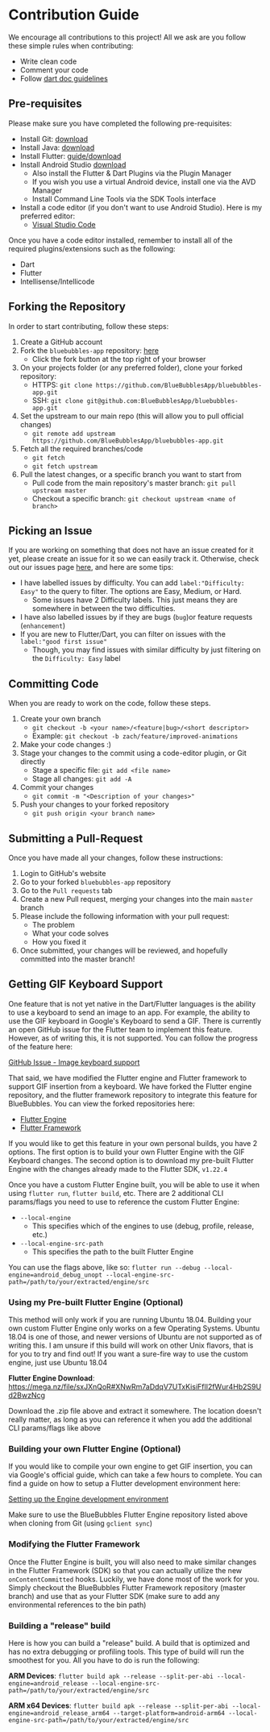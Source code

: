 # Contribution Guide

We encourage all contributions to this project! All we ask are you follow these simple rules when contributing:

* Write clean code
* Comment your code
* Follow [dart doc guidelines](https://dart.dev/guides/language/effective-dart)

## Pre-requisites

Please make sure you have completed the following pre-requisites:

* Install Git: [download](https://git-scm.com/downloads)
* Install Java: [download](https://www.oracle.com/java/technologies/javase/javase-jdk8-downloads.html)
* Install Flutter: [guide/download](https://flutter.dev/docs/get-started/install)
* Install Android Studio [download](https://developer.android.com/studio)
    - Also install the Flutter & Dart Plugins via the Plugin Manager
    - If you wish you use a virtual Android device, install one via the AVD Manager
    - Install Command Line Tools via the SDK Tools interface
* Install a code editor (if you don't want to use Android Studio). Here is my preferred editor:
    - [Visual Studio Code](https://code.visualstudio.com/download)

Once you have a code editor installed, remember to install all of the required plugins/extensions such as the following:

* Dart
* Flutter
* Intellisense/Intellicode

## Forking the Repository

In order to start contributing, follow these steps:

1. Create a GitHub account
2. Fork the `bluebubbles-app` repository: [here](https://github.com/BlueBubblesApp/bluebubbles-app)
    * Click the fork button at the top right of your browser
3. On your projects folder (or any preferred folder), clone your forked repository:
    * HTTPS: `git clone https://github.com/BlueBubblesApp/bluebubbles-app.git`
    * SSH: `git clone git@github.com:BlueBubblesApp/bluebubbles-app.git`
4. Set the upstream to our main repo (this will allow you to pull official changes)
    * `git remote add upstream https://github.com/BlueBubblesApp/bluebubbles-app.git`
5. Fetch all the required branches/code
    * `git fetch`
    * `git fetch upstream`
6. Pull the latest changes, or a specific branch you want to start from
    * Pull code from the main repository's master branch: `git pull upstream master`
    * Checkout a specific branch: `git checkout upstream <name of branch>`

## Picking an Issue

If you are working on something that does not have an issue created for it yet, please create an issue for it so we can easily track it. Otherwise, check out our issues page [here](https://github.com/BlueBubblesApp/bluebubbles-app/issues), and here are some tips:

* I have labelled issues by difficulty. You can add `label:"Difficulty: Easy"` to the query to filter. The options are Easy, Medium, or Hard.
    - Some issues have 2 Difficulty labels. This just means they are somewhere in between the two difficulties.
* I have also labelled issues by if they are bugs (`bug`)or feature requests (`enhancement`)
* If you are new to Flutter/Dart, you can filter on issues with the `label:"good first issue"`
    - Though, you may find issues with similar difficulty by just filtering on the `Difficulty: Easy` label

## Committing Code

When you are ready to work on the code, follow these steps.

1. Create your own branch
    * `git checkout -b <your name>/<feature|bug>/<short descriptor>`
    * Example: `git checkout -b zach/feature/improved-animations`
2. Make your code changes :)
3. Stage your changes to the commit using a code-editor plugin, or Git directly
    * Stage a specific file: `git add <file name>`
    * Stage all changes: `git add -A`
4. Commit your changes
    * `git commit -m "<Description of your changes>"`
5. Push your changes to your forked repository
    * `git push origin <your branch name>`

## Submitting a Pull-Request

Once you have made all your changes, follow these instructions:

1. Login to GitHub's website
2. Go to your forked `bluebubbles-app` repository
3. Go to the `Pull requests` tab
4. Create a new Pull request, merging your changes into the main `master` branch
5. Please include the following information with your pull request:
    * The problem
    * What your code solves
    * How you fixed it
6. Once submitted, your changes will be reviewed, and hopefully committed into the master branch!

## Getting GIF Keyboard Support

One feature that is not yet native in the Dart/Flutter languages is the ability to use a keyboard to send an image to an app. For example, the ability to use the GIF keyboard in Google's Keyboard to send a GIF. There is currently an open GitHub issue for the Flutter team to implement this feature. However, as of writing this, it is not supported. You can follow the progress of the feature here:

[GitHub Issue - Image keyboard support](https://github.com/flutter/flutter/issues/20796)

That said, we have modified the Flutter engine and Flutter framework to support GIF insertion from a keyboard. We have forked the Flutter engine repository, and the flutter framework repository to integrate this feature for BlueBubbles. You can view the forked repositories here:

* [Flutter Engine](https://github.com/BlueBubblesApp/engine)
* [Flutter Framework](https://github.com/BlueBubblesApp/flutter)

If you would like to get this feature in your own personal builds, you have 2 options. The first option is to build your own Flutter Engine with the GIF Keyboard changes. The second option is to download my pre-built Flutter Engine with the changes already made to the Flutter SDK, `v1.22.4`

Once you have a custom Flutter Engine built, you will be able to use it when using `flutter run`, `flutter build`, etc. There are 2 additional CLI params/flags you need to use to reference the custom Flutter Engine:

* `--local-engine`
    - This specifies which of the engines to use (debug, profile, release, etc.)
* `--local-engine-src-path`
    - This specifies the path to the built Flutter Engine

You can use the flags above, like so: `flutter run --debug --local-engine=android_debug_unopt --local-engine-src-path=/path/to/your/extracted/engine/src`

### Using my Pre-built Flutter Engine (Optional)

This method will only work if you are running Ubuntu 18.04. Building your own custom Flutter Engine only works on a few Operating Systems. Ubuntu 18.04 is one of those, and newer versions of Ubuntu are not supported as of writing this. I am unsure if this build will work on other Unix flavors, that is for you to try and find out! If you want a sure-fire way to use the custom engine, just use Ubuntu 18.04

**Flutter Engine Download**: https://mega.nz/file/sxJXnQoR#XNwRm7aDdqV7UTxKisiFflI2fWur4Hb2S9Ud2BwzNcg

Download the .zip file above and extract it somewhere. The location doesn't really matter, as long as you can reference it when you add the additional CLI params/flags like above

### Building your own Flutter Engine (Optional)

If you would like to compile your own engine to get GIF insertion, you can via Google's official guide, which can take a few hours to complete. You can find a guide on how to setup a Flutter development environment here:

[Setting up the Engine development environment](https://github.com/flutter/flutter/wiki/Setting-up-the-Engine-development-environment)

Make sure to use the BlueBubbles Flutter Engine repository listed above when cloning from Git (using `gclient sync`)

### Modifying the Flutter Framework

Once the Flutter Engine is built, you will also need to make similar changes in the Flutter Framework (SDK) so that you can actually utilize the new `onContentCommitted` hooks. Luckily, we have done most of the work for you. Simply checkout the BlueBubbles Flutter Framework repository (master branch) and use that as your Flutter SDK (make sure to add any environmental references to the bin path)

### Building a "release" build

Here is how you can build a "release" build. A build that is optimized and has no extra debugging or profiling tools. This type of build will run the smoothest for you. All you have to do is run the following:

**ARM Devices**: `flutter build apk --release --split-per-abi --local-engine=android_release --local-engine-src-path=/path/to/your/extracted/engine/src`

**ARM x64 Devices**: `flutter build apk --release --split-per-abi --local-engine=android_release_arm64 --target-platform=android-arm64 --local-engine-src-path=/path/to/your/extracted/engine/src`
